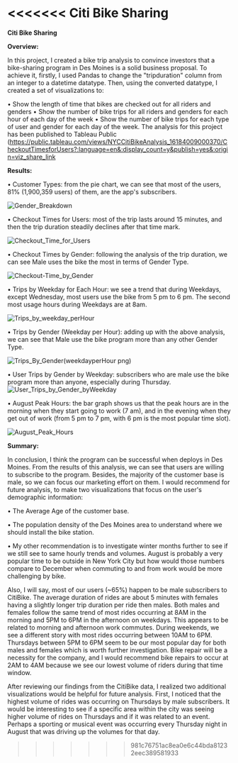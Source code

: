 <<<<<<< Citi Bike Sharing
=======
**Citi Bike Sharing**


**Overview:**


In this project, I created a bike trip analysis to convince investors that a bike-sharing program in Des Moines is a solid business proposal. To achieve it, firstly, I used Pandas to change the "tripduration" column from an integer to a datetime datatype. Then, using the converted datatype, I created a set of visualizations to:


•	Show the length of time that bikes are checked out for all riders and genders
•	Show the number of bike trips for all riders and genders for each hour of each day of the week
•	Show the number of bike trips for each type of user and gender for each day of the week.
The analysis for this project has been published to Tableau Public (https://public.tableau.com/views/NYCCitiBikeAnalysis_16184009000370/CheckoutTimesforUsers?:language=en&:display_count=y&publish=yes&:origin=viz_share_link


**Results:**


•	Customer Types: from the pie chart, we can see that most of the users, 81% (1,900,359 users) of them, are the app's subscribers. 

![Gender_Breakdown](https://user-images.githubusercontent.com/74233163/114800541-87290b00-9d5f-11eb-82d5-28e5fd9cb6f3.png)

•	Checkout Times for Users: most of the trip lasts around 15 minutes, and then the trip duration steadily declines after that time  mark. 

![Checkout_Time_for_Users](https://user-images.githubusercontent.com/74233163/114800824-120a0580-9d60-11eb-8a37-9cb7ee6d831e.png)

•	Checkout Times by Gender: following the analysis of the trip duration, we can see Male uses the bike the most in terms of Gender Type.  

![Checkout-Time_by_Gender](https://user-images.githubusercontent.com/74233163/114800878-2bab4d00-9d60-11eb-9ccf-6e78c89fc5c6.png)

•	Trips by Weekday for Each Hour: we see a trend that during Weekdays, except Wednesday, most users use the bike from 5 pm to 6 pm. The second most usage hours during Weekdays are at 8am.  

![Trips_by_weekday_perHour](https://user-images.githubusercontent.com/74233163/114800978-69a87100-9d60-11eb-9c84-ce13a4e87035.png)

•	Trips by Gender (Weekday per Hour): adding up with the above analysis, we can see that Male use the bike program more than any other Gender Type. 

![Trips_By_Gender(weekdayperHour png)](https://user-images.githubusercontent.com/74233163/114801050-8fce1100-9d60-11eb-9d24-12d8fd88d026.png)

•	User Trips by Gender by Weekday: subscribers who are male use the bike program more than anyone, especially during Thursday.  ![User_Trips_by_Gender_byWeekday](https://user-images.githubusercontent.com/74233163/114801381-33b7bc80-9d61-11eb-8094-a99b0af240c3.png)



•	August Peak Hours: the bar graph shows us that the peak hours are in the morning when they start going to work (7 am), and in the evening when they get out of work (from 5 pm to 7 pm, with 6 pm is the most popular time slot).  

![August_Peak_Hours](https://user-images.githubusercontent.com/74233163/114801463-59dd5c80-9d61-11eb-9c5a-f61a81e71738.png)

**Summary:**


In conclusion, I think the program can be successful when deploys in Des Moines. From the results of this analysis, we can see that users are willing to subscribe to the program. Besides, the majority of the customer base is male, so we can focus our marketing effort on them.
I would recommend for future analysis, to make two visualizations that focus on the user's demographic information:

•	The Average Age of the customer base.

•	The population density of the Des Moines area to understand where we should install the bike station.

•	My other recommendation is to investigate winter months further to see if we still see to same hourly trends and volumes.
August is probably a very popular time to be outside in New York City but how would those numbers compare to December when commuting to and from work would be more challenging by bike.


Also, I will say, most of our users (~65%) happen to be male subscribers to CitiBike. The average duration of rides are about 5 minutes with females having a slightly longer trip duration per ride then males. Both males and females follow the same trend of most rides occurring at 8AM in the morning and 5PM to 6PM in the afternoon on weekdays. This appears to be related to morning and afternoon work commutes. During weekends, we see a different story with most rides occurring between 10AM to 6PM. Thursdays between 5PM to 6PM seem to be our most popular day for both males and females which is worth further investigation. Bike repair will be a necessity for the company, and I would recommend bike repairs to occur at 2AM to 4AM because we see our lowest volume of riders during that time window.


After reviewing our findings from the CitiBike data, I realized two additional visualizations would be helpful for future analysis. First, I noticed that the highest volume of rides was occurring on Thursdays by male subscribers. It would be interesting to see if a specific area within the city was seeing higher volume of rides on Thursdays and if it was related to an event. Perhaps a sporting or musical event was occurring every Thursday night in August that was driving up the volumes for that day. 

>>>>>>> 981c76751ac8ea0e6c44bda81232eec389581933

